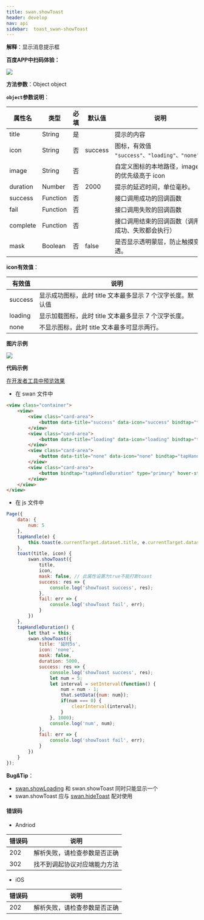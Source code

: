 ```yaml
---
title: swan.showToast
header: develop
nav: api
sidebar:  toast_swan-showToast
---
```

 

**解释**：显示消息提示框

**百度APP中扫码体验：**

<img src="https://b.bdstatic.com/miniapp/assets/images/doc_demo/fragment_Toast.png"  class="demo-qrcode-image" />

**方法参数**：Object object

**`object`参数说明**：

|属性名 |类型  |必填 | 默认值 |说明|
|---- | ---- | ---- | ----|----|
|title  | String | 是  | | 提示的内容 |
|icon | String | 否  | success|图标，有效值` "success"、"loading"、"none"`。 |
|image  |  String | 否 | | 自定义图标的本地路径，image 的优先级高于 icon |
|duration  |  Number | 否 |  2000| 提示的延迟时间，单位毫秒。 |
|success| Function |   否 | | 接口调用成功的回调函数 |
|fail  |  Function |   否  | | 接口调用失败的回调函数 |
|complete   | Function |   否| |  接口调用结束的回调函数（调用成功、失败都会执行）|
|mask|Boolean|否|false|是否显示透明蒙层，防止触摸穿透。|

**icon有效值**：

|有效值 |说明  |
|---- | ---- |
|success | 显示成功图标，此时 title 文本最多显示 7 个汉字长度。默认值 |
|loading |显示加载图标，此时 title 文本最多显示 7 个汉字长度。|
|none |不显示图标，此时 title 文本最多可显示两行。  |

**图片示例**

<div class="m-doc-custom-examples">
    <div class="m-doc-custom-examples-correct">
        <img src="https://b.bdstatic.com/miniapp/image/showToast.gif">
    </div>
    <div class="m-doc-custom-examples-correct">
        <img src=" ">
    </div>
    <div class="m-doc-custom-examples-correct">
        <img src=" ">
    </div>     
</div>

**代码示例**

<a href="swanide://fragment/6ab6a7ea0d57b42271c6d6817f0707c01574132977216" title="在开发者工具中预览效果" target="_self">在开发者工具中预览效果</a>

* 在 swan 文件中

```html
<view class="container">
    <view>
        <view class="card-area"> 
            <button data-title="success" data-icon="success" bindtap="tapHandle" type="primary" hover-stop-propagation="true">点击弹出成功toast</button>   
        </view>
        <view class="card-area">   
            <button data-title="loading" data-icon="loading" bindtap="tapHandle" type="primary" hover-stop-propagation="true">点击弹出loading toast</button>   
        </view>
        <view class="card-area">      
            <button data-title="none" data-icon="none" bindtap="tapHandle" type="primary" hover-stop-propagation="true">点击弹出无图标toast</button>   
        </view>
        <view class="card-area">
            <button bindtap="tapHandleDuration" type="primary" hover-stop-propagation="true">点击弹出延时toast  {{num}}</button>   
        </view>
    </view>
</view>
```

* 在 js 文件中

```js
Page({
    data: {
        num: 5
    },
    tapHandle(e) {
        this.toast(e.currentTarget.dataset.title, e.currentTarget.dataset.icon);
    },
    toast(title, icon) {
        swan.showToast({
            title, 
            icon,
            mask: false, // 此属性设置为true不能打断toast
            success: res => {
                console.log('showToast success', res);
            },
            fail: err => {
                console.log('showToast fail', err);
            }
        })
    },
    tapHandleDuration() {
        let that = this;
        swan.showToast({
            title: '延时5s', 
            icon: 'none',
            mask: false,
            duration: 5000,
            success: res => {
                console.log('showToast success', res);
                let num = 5;
                let interval = setInterval(function() {
                    num = num - 1;
                    that.setData({num: num});
                    if(num === 0) {
                        clearInterval(interval);
                    }
                }, 1000);
                console.log('num', num);
            },
            fail: err => {
                console.log('showToast fail', err);
            }
        })
    }
});
```

**Bug&Tip**：

* [swan.showLoading](https://smartprogram.baidu.com/docs/develop/api/show/toast_swan-showLoading/) 和 swan.showToast 同时只能显示一个
* swan.showToast 应与 [swan.hideToast](https://smartprogram.baidu.com/docs/develop/api/show/toast_swan-hideToast/) 配对使用


#### 错误码
* Andriod

|错误码|说明|
|--|--|
|202|解析失败，请检查参数是否正确      |
|302|找不到调起协议对应端能力方法|

* iOS

|错误码|说明|
|--|--|
|202|解析失败，请检查参数是否正确      |


   
